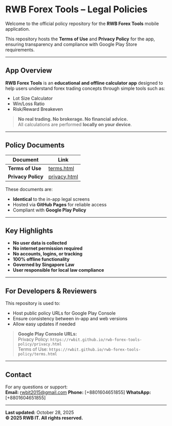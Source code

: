 # RWB Forex Tools – Legal Policies

Welcome to the official policy repository for the **RWB Forex Tools** mobile application.

This repository hosts the **Terms of Use** and **Privacy Policy** for the app, ensuring transparency and compliance with Google Play Store requirements.

---

## App Overview

**RWB Forex Tools** is an **educational and offline calculator app** designed to help users understand forex trading concepts through simple tools such as:

- Lot Size Calculator  
- Win/Loss Ratio  
- Risk/Reward Breakeven  

> **No real trading. No brokerage. No financial advice.**  
> All calculations are performed **locally on your device**.

---

## Policy Documents

| Document | Link |
|--------|------|
| **Terms of Use** | [terms.html](terms.html) |
| **Privacy Policy** | [privacy.html](privacy.html) |

These documents are:
- **Identical** to the in-app legal screens
- Hosted via **GitHub Pages** for reliable access
- Compliant with **Google Play Policy**

---

## Key Highlights

- **No user data is collected**  
- **No internet permission required**  
- **No accounts, logins, or tracking**  
- **100% offline functionality**  
- **Governed by Singapore Law**  
- **User responsible for local law compliance**

---

## For Developers & Reviewers

This repository is used to:
- Host public policy URLs for Google Play Console
- Ensure consistency between in-app and web versions
- Allow easy updates if needed

> **Google Play Console URLs:**  
> Privacy Policy: `https://rwbit.github.io/rwb-forex-tools-policy/privacy.html`  
> Terms of Use: `https://rwbit.github.io/rwb-forex-tools-policy/terms.html`

---

## Contact

For any questions or support:  
**Email:** [rwbit2015@gmail.com](mailto:rwbit2015@gmail.com)
**Phone:** [+8801604651855]
**WhatsApp:** [+8801604651855]

---

**Last updated:** October 28, 2025  
**© 2025 RWB IT. All rights reserved.**
